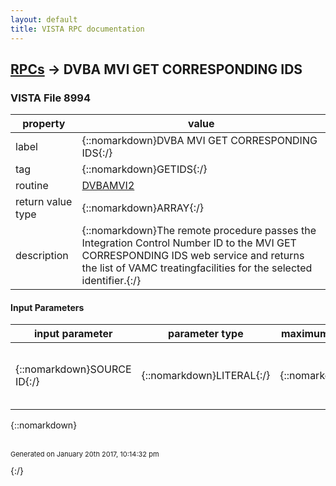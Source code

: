 ```yaml
---
layout: default
title: VISTA RPC documentation
---
```




## [RPCs](TableOfContent.md) &#8594; DVBA MVI GET CORRESPONDING IDS 



### VISTA File 8994 


 property | value 
--- | --- 
 label | {::nomarkdown}DVBA MVI GET CORRESPONDING IDS{:/}
 tag | {::nomarkdown}GETIDS{:/}
 routine | [DVBAMVI2](http://code.osehra.org/dox/Routine_DVBAMVI2_source.html)
 return value type | {::nomarkdown}ARRAY{:/}
 description | {::nomarkdown}The remote procedure passes the Integration Control Number ID to the MVI GET CORRESPONDING IDS web service and returns the list of VAMC treatingfacilities for the selected identifier.{:/}

#### Input Parameters

| input parameter | parameter type | maximum data length | required | description | 
| --- | --- | --- | --- | --- | 
| {::nomarkdown}SOURCE ID{:/} | {::nomarkdown}LITERAL{:/} | {::nomarkdown}250{:/} | {::nomarkdown}true{:/} | {::nomarkdown}This is the Integration Control Number (ICN) used to identify the patientthat is selected from the MVI SEARCH PERSON web service results.Format:  \1008523099V750710^NI^200M^USVHA^\{:/} | 

{::nomarkdown} <br/><br/><p style="font-size: 11px">Generated on January 20th 2017, 10:14:32 pm</p>{:/}